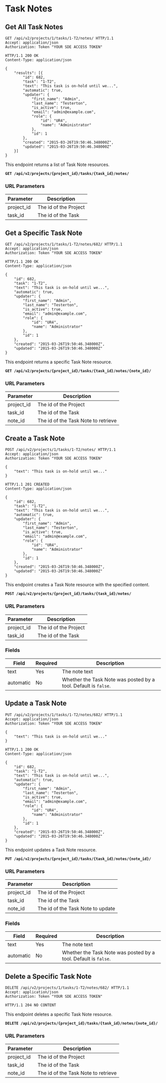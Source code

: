 # Task Notes

## Get All Task Notes

```http
GET /api/v2/projects/1/tasks/1-T2/notes/ HTTP/1.1
Accept: application/json
Authorization: Token "YOUR SDE ACCESS TOKEN"
```

```http
HTTP/1.1 200 OK
Content-Type: application/json

{
    "results": [{
        "id": 682,
        "task": "1-T2",
        "text": "This task is on-hold until we...",
        "automatic": true,
        "updater": {
            "first_name": "Admin",
            "last_name": "Testerton",
            "is_active": true,
            "email": "admin@example.com",
            "role": {
                "id": "UR4",
                "name": "Administrator"
            },
            "id": 1
        },
        "created": "2015-03-26T19:50:46.348000Z",
        "updated": "2015-03-26T19:50:46.348000Z"
    }]
}
```

This endpoint returns a list of Task Note resources.

**`GET /api/v2/projects/{project_id}/tasks/{task_id}/notes/`**

### URL Parameters

Parameter  | Description
---------- | -----------
project_id | The id of the Project
task_id    | The id of the Task










## Get a Specific Task Note

```http
GET /api/v2/projects/1/tasks/1-T2/notes/682/ HTTP/1.1
Accept: application/json
Authorization: Token "YOUR SDE ACCESS TOKEN"
```

```http
HTTP/1.1 200 OK
Content-Type: application/json

{
    "id": 682,
    "task": "1-T2",
    "text": "This task is on-hold until we...",
    "automatic": true,
    "updater": {
        "first_name": "Admin",
        "last_name": "Testerton",
        "is_active": true,
        "email": "admin@example.com",
        "role": {
            "id": "UR4",
            "name": "Administrator"
        },
        "id": 1
    },
    "created": "2015-03-26T19:50:46.348000Z",
    "updated": "2015-03-26T19:50:46.348000Z"
}
```

This endpoint returns a specific Task Note resource.

**`GET /api/v2/projects/{project_id}/tasks/{task_id}/notes/{note_id}/`**

### URL Parameters

Parameter  | Description
---------- | -----------
project_id | The id of the Project
task_id    | The id of the Task
note_id    | The id of the Task Note to retrieve










## Create a Task Note

```http
POST /api/v2/projects/1/tasks/1-T2/notes/ HTTP/1.1
Accept: application/json
Authorization: Token "YOUR SDE ACCESS TOKEN"

{
    "text": "This task is on-hold until we..."
}
```

```http
HTTP/1.1 201 CREATED
Content-Type: application/json

{
    "id": 682,
    "task": "1-T2",
    "text": "This task is on-hold until we...",
    "automatic": true,
    "updater": {
        "first_name": "Admin",
        "last_name": "Testerton",
        "is_active": true,
        "email": "admin@example.com",
        "role": {
            "id": "UR4",
            "name": "Administrator"
        },
        "id": 1
    },
    "created": "2015-03-26T19:50:46.348000Z",
    "updated": "2015-03-26T19:50:46.348000Z"
}
```

This endpoint creates a Task Note resource with the specified content.

**`POST /api/v2/projects/{project_id}/tasks/{task_id}/notes/`**

### URL Parameters

Parameter  | Description
---------- | -----------
project_id | The id of the Project
task_id    | The id of the Task

### Fields

Field      | Required | Description
---------- |----------| -----------
text       | Yes      | The note text
automatic  | No       | Whether the Task Note was posted by a tool. Default is `false`.










## Update a Task Note

```http
PUT /api/v2/projects/1/tasks/1-T2/notes/682/ HTTP/1.1
Accept: application/json
Authorization: Token "YOUR SDE ACCESS TOKEN"

{
    "text": "This task is on-hold until we..."
}
```

```http
HTTP/1.1 200 OK
Content-Type: application/json

{
    "id": 682,
    "task": "1-T2",
    "text": "This task is on-hold until we...",
    "automatic": true,
    "updater": {
        "first_name": "Admin",
        "last_name": "Testerton",
        "is_active": true,
        "email": "admin@example.com",
        "role": {
            "id": "UR4",
            "name": "Administrator"
        },
        "id": 1
    },
    "created": "2015-03-26T19:50:46.348000Z",
    "updated": "2015-03-26T19:50:46.348000Z"
}
```

This endpoint updates a Task Note resource.

**`PUT /api/v2/projects/{project_id}/tasks/{task_id}/notes/{note_id}/`**

### URL Parameters

Parameter  | Description
---------- | -----------
project_id | The id of the Project
task_id    | The id of the Task
note_id    | The id of the Task Note to update

### Fields

Field      | Required | Description
---------- |----------| -----------
text       | Yes      | The note text
automatic  | No       | Whether the Task Note was posted by a tool. Default is `false`.










## Delete a Specific Task Note

```http
DELETE /api/v2/projects/1/tasks/1-T2/notes/682/ HTTP/1.1
Accept: application/json
Authorization: Token "YOUR SDE ACCESS TOKEN"
```

```http
HTTP/1.1 204 NO CONTENT
```

This endpoint deletes a specific Task Note resource.

**`DELETE /api/v2/projects/{project_id}/tasks/{task_id}/notes/{note_id}/`**

### URL Parameters

Parameter  | Description
---------- | -----------
project_id | The id of the Project
task_id    | The id of the Task
note_id    | The id of the Task Note to retrieve

